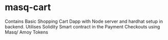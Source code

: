 # masq-cart
Contains Basic Shopping Cart Dapp with Node server and hardhat setup in backend. Utilises Solidity Smart contract in the Payment Checkouts using Masq/ Amoy Tokens
